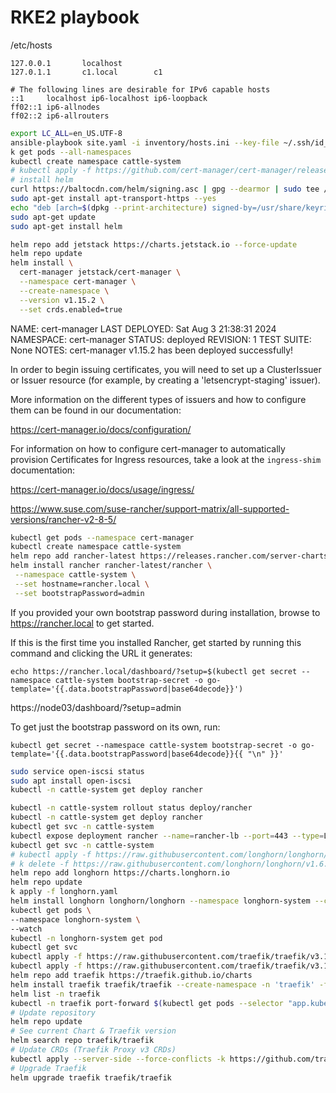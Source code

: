 # RKE2 playbook

/etc/hosts
```
127.0.0.1       localhost
127.0.1.1       c1.local        c1

# The following lines are desirable for IPv6 capable hosts
::1     localhost ip6-localhost ip6-loopback
ff02::1 ip6-allnodes
ff02::2 ip6-allrouters
```


```bash
export LC_ALL=en_US.UTF-8
ansible-playbook site.yaml -i inventory/hosts.ini --key-file ~/.ssh/id_rsa -K
k get pods --all-namespaces
kubectl create namespace cattle-system
# kubectl apply -f https://github.com/cert-manager/cert-manager/releases/download/v1.15.1/cert-manager.crds.yaml
# install helm
curl https://baltocdn.com/helm/signing.asc | gpg --dearmor | sudo tee /usr/share/keyrings/helm.gpg > /dev/null
sudo apt-get install apt-transport-https --yes
echo "deb [arch=$(dpkg --print-architecture) signed-by=/usr/share/keyrings/helm.gpg] https://baltocdn.com/helm/stable/debian/ all main" | sudo tee /etc/apt/sources.list.d/helm-stable-debian.list
sudo apt-get update
sudo apt-get install helm

helm repo add jetstack https://charts.jetstack.io --force-update
helm repo update
helm install \
  cert-manager jetstack/cert-manager \
  --namespace cert-manager \
  --create-namespace \
  --version v1.15.2 \
  --set crds.enabled=true
```
NAME: cert-manager
LAST DEPLOYED: Sat Aug  3 21:38:31 2024
NAMESPACE: cert-manager
STATUS: deployed
REVISION: 1
TEST SUITE: None
NOTES:
cert-manager v1.15.2 has been deployed successfully!

In order to begin issuing certificates, you will need to set up a ClusterIssuer
or Issuer resource (for example, by creating a 'letsencrypt-staging' issuer).

More information on the different types of issuers and how to configure them
can be found in our documentation:

https://cert-manager.io/docs/configuration/

For information on how to configure cert-manager to automatically provision
Certificates for Ingress resources, take a look at the `ingress-shim`
documentation:

https://cert-manager.io/docs/usage/ingress/


https://www.suse.com/suse-rancher/support-matrix/all-supported-versions/rancher-v2-8-5/
```bash
kubectl get pods --namespace cert-manager
kubectl create namespace cattle-system
helm repo add rancher-latest https://releases.rancher.com/server-charts/latest
helm install rancher rancher-latest/rancher \
 --namespace cattle-system \
 --set hostname=rancher.local \
 --set bootstrapPassword=admin
```
If you provided your own bootstrap password during installation, browse to https://rancher.local to get started.

If this is the first time you installed Rancher, get started by running this command and clicking the URL it generates:

```
echo https://rancher.local/dashboard/?setup=$(kubectl get secret --namespace cattle-system bootstrap-secret -o go-template='{{.data.bootstrapPassword|base64decode}}')
```
https://node03/dashboard/?setup=admin

To get just the bootstrap password on its own, run:

```
kubectl get secret --namespace cattle-system bootstrap-secret -o go-template='{{.data.bootstrapPassword|base64decode}}{{ "\n" }}'
```

```bash
sudo service open-iscsi status
sudo apt install open-iscsi
kubectl -n cattle-system get deploy rancher

kubectl -n cattle-system rollout status deploy/rancher
kubectl -n cattle-system get deploy rancher
kubectl get svc -n cattle-system
kubectl expose deployment rancher --name=rancher-lb --port=443 --type=LoadBalancer -n cattle-system
kubectl get svc -n cattle-system
# kubectl apply -f https://raw.githubusercontent.com/longhorn/longhorn/v1.6.2/deploy/longhorn.yaml
# k delete -f https://raw.githubusercontent.com/longhorn/longhorn/v1.6.2/deploy/longhorn.yaml
helm repo add longhorn https://charts.longhorn.io
helm repo update
k apply -f longhorn.yaml
helm install longhorn longhorn/longhorn --namespace longhorn-system --create-namespace --version 1.6.2
kubectl get pods \
--namespace longhorn-system \
--watch
kubectl -n longhorn-system get pod
kubectl get svc
kubectl apply -f https://raw.githubusercontent.com/traefik/traefik/v3.1/docs/content/reference/dynamic-configuration/kubernetes-crd-definition-v1.yml
kubectl apply -f https://raw.githubusercontent.com/traefik/traefik/v3.1/docs/content/reference/dynamic-configuration/kubernetes-crd-rbac.yml
helm repo add traefik https://traefik.github.io/charts
helm install traefik traefik/traefik --create-namespace -n 'traefik' -f traefik.yaml
helm list -n traefik
kubectl -n traefik port-forward $(kubectl get pods --selector "app.kubernetes.io/name=traefik" --output=name -A) 9000:9000 --address 0.0.0.0
# Update repository
helm repo update
# See current Chart & Traefik version
helm search repo traefik/traefik
# Update CRDs (Traefik Proxy v3 CRDs)
kubectl apply --server-side --force-conflicts -k https://github.com/traefik/traefik-helm-chart/traefik/crds/
# Upgrade Traefik
helm upgrade traefik traefik/traefik
```